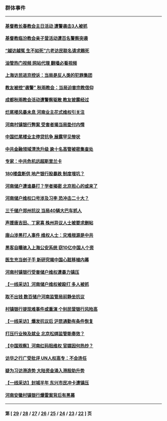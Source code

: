 ### 群体事件
---
#### [基督教长春教会主日活动 遭警袭击3人被抓](../../pages/ncid279/n13806935.md?08211645) 
#### [基督教临汾教会亲子营活动遭百名警察突袭](../../pages/ncid279/n13806527.md?08211645) 
#### [“越访越冤 生不如死”六老访民联名请求赐死](../../pages/ncid279/n13805907.md?08211645) 
#### [油管热门视频 网站代理 翻墙必看视频](http://209.222.30.114:81/youtube.html?08211645)
#### [上海访民进京控诉：当局是反人类的犯罪集团](../../pages/ncid279/n13803858.md?08211645) 
#### [教友被控“袭警” 秋雨教会：当局迫害宗教信仰](../../pages/ncid279/n13803563.md?08211645) 
#### [成都秋雨教会活动遭警察驱散 教友披露经过](../../pages/ncid279/n13802541.md?08211645) 
#### [烂尾楼风暴未息 河南业主花式维权引关注](../../pages/ncid279/n13794519.md?08211645) 
#### [河南村镇银行弊案 受害者揭当局垫付内情](../../pages/ncid279/n13791990.md?08211645) 
#### [中国烂尾楼业主停贷抗争 展露罕见惨状](../../pages/ncid279/n13787794.md?08211645) 
#### [中共金融领域清洗升级 逾十名高管被密集查处](../../pages/ncid279/n13782694.md?08211645) 
#### [专家：中共危机远超斯里兰卡](../../pages/ncid279/n13782248.md?08211645) 
#### [180楼盘断供 地产银行股暴跌 制度埋坑？](../../pages/ncid279/n13780778.md?08211645) 
#### [河南储户遭谁暴打？学者揭密 北京担心的或来了](../../pages/ncid279/n13779407.md?08211645) 
#### [河南储户维权口号涉及习李 恐冲击二十大？](../../pages/ncid279/n13778148.md?08211645) 
#### [三千储户郑州抗议 当局40辆大巴车抓人](../../pages/ncid279/n13777593.md?08211645) 
#### [声援唐吉田、丁家喜 株州异议人士被要求删帖](../../pages/ncid279/n13775534.md?08211645) 
#### [唐山涉黑打人事件 维权人士：灾难根源是中共](../../pages/ncid279/n13773534.md?08211645) 
#### [黑客自曝骇入上海公安系统 窃10亿中国人个资](../../pages/ncid279/n13773395.md?08211645) 
#### [医生充当刽子手 新研究揭中国心脏移植内幕](../../pages/ncid279/n13772291.md?08211645) 
#### [河南村镇银行受害储户维权遭暴力镇压](../../pages/ncid279/n13770841.md?08211645) 
#### [【一线采访】河南储户维权被殴打 多人被抓](../../pages/ncid279/n13768629.md?08211645) 
#### [取不出钱 数百储户河南监管局前静坐抗议](../../pages/ncid279/n13767198.md?08211645) 
#### [村镇银行提现难事件或重演 个别民营银行风险高](../../pages/ncid279/n13764495.md?08211645) 
#### [【一线采访】爆发抗议后 沪昆通勤有条件恢复](../../pages/ncid279/n13763504.md?08211645) 
#### [打压行业殃及就业 北京松绑监管能奏效？](../../pages/ncid279/n13761130.md?08211645) 
#### [【中国观察】河南红码阻维权 官媒因何热炒？](../../pages/ncid279/n13760146.md?08211645) 
#### [访华之行广受批评 UN人权高专：不会连任](../../pages/ncid279/n13758655.md?08211645) 
#### [疑为习访港造势 大陆资金涌入港股助升势](../../pages/ncid279/n13756127.md?08211645) 
#### [【一线采访】封城半年 东兴市民冲卡遭镇压](../../pages/ncid279/n13754277.md?08211645) 
#### [河南安徽村镇银行爆雷案背后有黑幕](../../pages/ncid279/n13754230.md?08211645) 

---
#### 第 [ [29](./29.md?08211645) / [28](./28.md?08211645) / [27](./27.md?08211645) / [26](./26.md?08211645) / [25](./25.md?08211645) / [24](./24.md?08211645) / [23](./23.md?08211645) / [22](./22.md?08211645) ] 页
